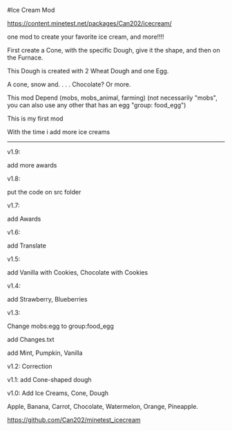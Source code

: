 #Ice Cream Mod

https://content.minetest.net/packages/Can202/icecream/

one mod to create your favorite ice cream, and more!!!!

First create a Cone, with the specific Dough, give it the shape, and then on the Furnace.

This Dough is created with 2 Wheat Dough and one Egg. 

A cone, snow and. . . .  Chocolate? Or more. 

This mod Depend (mobs, mobs_animal, farming) (not necessarily "mobs", you can also use any other that has an egg "group: food_egg")

This is my first mod

With the time i add more ice creams



-----------

v1.9:

add more awards

v1.8:

put the code on src folder

v1.7:

add Awards

v1.6:

add Translate

v1.5:

add Vanilla with Cookies, Chocolate with Cookies

v1.4:

add Strawberry, Blueberries


v1.3: 

Change mobs:egg to group:food_egg

add Changes.txt

add Mint, Pumpkin, Vanilla

v1.2: Correction

v1.1: add Cone-shaped dough

v1.0: Add Ice Creams, Cone, Dough

Apple, Banana, Carrot, Chocolate, Watermelon, Orange, Pineapple.



https://github.com/Can202/minetest_icecream
